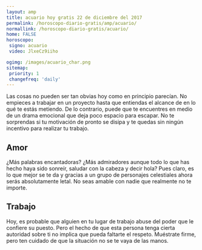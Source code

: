```yaml
---
layout: amp
title: acuario hoy gratis 22 de diciembre del 2017 
permalink: /horoscopo-diario-gratis/amp/acuario/
normallink: /horoscopo-diario-gratis/acuario/
home: FALSE
horoscopo:
 signo: acuario
 video: JlxeCz9iiho

ogimg: /images/acuario_char.png
sitemap:
 priority: 1
 changefreq: 'daily'
---
```



Las cosas no pueden ser tan obvias hoy como en principio parecían. No empieces a trabajar en un proyecto hasta que entiendas el alcance de en lo qué te estás metiendo. De lo contrario, puede que te encuentres en medio de un drama emocional que deja poco espacio para escapar. No te sorprendas si tu motivación de pronto se disipa y te quedas sin ningún incentivo para realizar tu trabajo.

## Amor

¿Más palabras encantadoras? ¿Más admiradores aunque todo lo que has hecho haya sido sonreír, saludar con la cabeza y decir hola? Pues claro, es lo que mejor se te da y gracias a un grupo de personajes celestiales ahora serás absolutamente letal. No seas amable con nadie que realmente no te importe.

## Trabajo

Hoy, es probable que alguien en tu lugar de trabajo abuse del poder que le confiere su puesto. Pero el hecho de que esta persona tenga cierta autoridad sobre ti no implica que pueda faltarte el respeto. Muéstrate firme, pero ten cuidado de que la situación no se te vaya de las manos.
